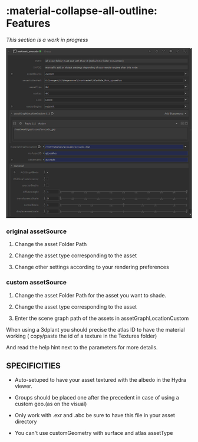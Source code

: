 # :material-collapse-all-outline: Features

_This section is a work in progress_

![Katana node parameters](images/Screenshot_964.png)


### original assetSource

1. Change the asset Folder Path

2. Change the asset type corresponding to the asset

3. Change other settings according to your rendering preferences

### custom assetSource

1. Change the asset Folder Path for the asset you want to shade.

2. Change the asset type corresponding to the asset

3. Enter the scene graph path of the assets in assetGraphLocationCustom

When using a 3dplant you should precise the atlas ID to have the material working ( copy/paste the id of a texture in the Textures folder)

And read the help hint next to the parameters for more details.

## SPECIFICITIES

- Auto-setuped to have your asset textured with the albedo in the Hydra viewer.

- Groups should be placed one after the precedent in case of using a custom geo.(as on the visual)
- Only work with .exr and .abc be sure to have this file in your asset directory
- You can't use customGeometry with surface and atlas assetType